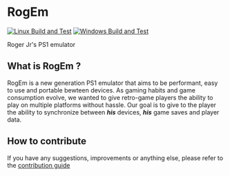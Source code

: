 # RogEm
[![Linux Build and Test](https://github.com/EpitechPromo2026/G-EIP-700-PAR-7-1-eip-hugo.raygade/actions/workflows/build_and_test_lin.yml/badge.svg?branch=dev)](https://github.com/EpitechPromo2026/G-EIP-700-PAR-7-1-eip-hugo.raygade/actions/workflows/build_and_test_lin.yml)
[![Windows Build and Test](https://github.com/EpitechPromo2026/G-EIP-700-PAR-7-1-eip-hugo.raygade/actions/workflows/build_and_test_win.yml/badge.svg)](https://github.com/EpitechPromo2026/G-EIP-700-PAR-7-1-eip-hugo.raygade/actions/workflows/build_and_test_win.yml)

Roger Jr's PS1 emulator

## What is RogEm ?
RogEm is a new generation PS1 emulator that aims to be performant, easy to use and portable bewteen devices.
As gaming habits and game consumption evolve, we wanted to give retro-game players the ability to play on multiple platforms without hassle.
Our goal is to give to the player the ability to synchronize between **_his_** devices, **_his_** game saves and player data.

## How to contribute
If you have any suggestions, improvements or anything else, please refer to the [contribution guide](CONTRIBUTING.md) 
